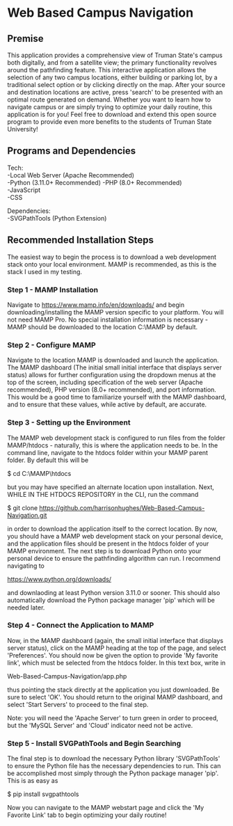 # Web Based Campus Navigation
## Premise
This application provides a comprehensive view of Truman State's campus both digitally, and from a satellite view; the primary functionality revolves around the pathfinding feature. This interactive application allows the selection of any two campus locations, either building or parking lot, by a traditional select option or by clicking directly on the map. After your source and destination locations are active, press 'search' to be presented with an optimal route generated on demand. Whether you want to learn how to navigate campus or are simply trying to optimize your daily routine, this application is for you! Feel free to download and extend this open source program to provide even more benefits to the students of Truman State University!

## Programs and Dependencies
Tech:   
-Local Web Server (Apache Recommended)  
-Python (3.11.0+ Recommended)
-PHP (8.0+ Recommended)  
-JavaScript  
-CSS  
  
Dependencies:  
-SVGPathTools (Python Extension)

## Recommended Installation Steps
The easiest way to begin the process is to download a web development stack onto your local environment. MAMP is recommended, as this is the stack I used in my testing. 
### Step 1 - MAMP Installation
Navigate to https://www.mamp.info/en/downloads/ and begin downloading/installing the MAMP version specific to your platform. You will not need MAMP Pro. No special installation information is necessary - MAMP should be downloaded to the location C:\MAMP by default.

### Step 2 - Configure MAMP
Navigate to the location MAMP is downloaded and launch the application. The MAMP dashboard (The initial small initial interface that displays server status) allows for further configuration using the dropdown menus at the top of the screen, including specification of the web server (Apache recommended), PHP version (8.0+ recommended), and port information. This would be a good time to familiarize yourself with the MAMP dashboard, and to ensure that these values, while active by default, are accurate.

### Step 3 - Setting up the Environment
The MAMP web development stack is configured to run files from the folder MAMP/htdocs - naturally, this is where the application needs to be. In the command line, navigate to the htdocs folder within your MAMP parent folder. By default this will be  
  
$ cd C:\MAMP\htdocs  
  
but you may have specified an alternate location upon installation. Next, WHILE IN THE HTDOCS REPOSITORY in the CLI, run the command  
  
$ git clone https://github.com/harrisonhughes/Web-Based-Campus-Navigation.git  
  
in order to download the application itself to the correct location. By now, you should have a MAMP web development stack on your personal device, and the application files should be present in the htdocs folder of your MAMP environment. The next step is to download Python onto your personal device to ensure the pathfinding algorithm can run. I recommend navigating to  

https://www.python.org/downloads/
  
and downlaoding at least Python version 3.11.0 or sooner. This should also automatically download the Python package manager 'pip' which will be needed later. 

### Step 4 - Connect the Application to MAMP
Now, in the MAMP dashboard (again, the small initial interface that displays server status), click on the MAMP heading at the top of the page, and select 'Preferences'. You should now be given the option to provide 'My favorite link', which must be selected from the htdocs folder. In this text box, write in  
  
Web-Based-Campus-Navigation/app.php  
  
thus pointing the stack directly at the application you just downloaded. Be sure to select 'OK'. You should return to the original MAMP dashboard, and select 'Start Servers' to proceed to the final step. 
  
Note: you will need the 'Apache Server' to turn green in order to proceed, but the 'MySQL Server' and 'Cloud' indicator need not be active. 

### Step 5 - Install SVGPathTools and Begin Searching
The final step is to download the necessary Python library 'SVGPathTools' to ensure the Python file has the necessary dependencies to run. This can be accomplished most simply through the Python package manager 'pip'. This is as easy as  

$ pip install svgpathtools  
  
Now you can navigate to the MAMP webstart page and click the 'My Favorite Link' tab to begin optimizing your daily routine!


